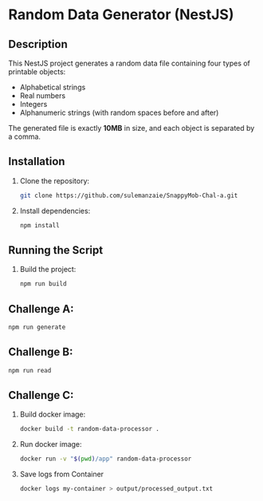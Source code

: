 # Random Data Generator (NestJS)

## Description
This NestJS project generates a random data file containing four types of printable objects:
- Alphabetical strings
- Real numbers
- Integers
- Alphanumeric strings (with random spaces before and after)

The generated file is exactly **10MB** in size, and each object is separated by a comma.

## Installation
1. Clone the repository:
   ```sh
   git clone https://github.com/sulemanzaie/SnappyMob-Chal-a.git
   ```

2. Install dependencies:
   ```sh
   npm install
   ```

## Running the Script
1. Build the project:
   ```sh
   npm run build
   ```

##  Challenge A:
   ```sh
   npm run generate
   ```

## Challenge B:
   ```sh
   npm run read
   ```

## Challenge C:
1. Build docker image:
   ```sh
   docker build -t random-data-processor .
   ```
2. Run docker image:
   ```sh
   docker run -v "$(pwd)/app" random-data-processor
   ```

3. Save logs from Container
   ```sh
   docker logs my-container > output/processed_output.txt
   ```